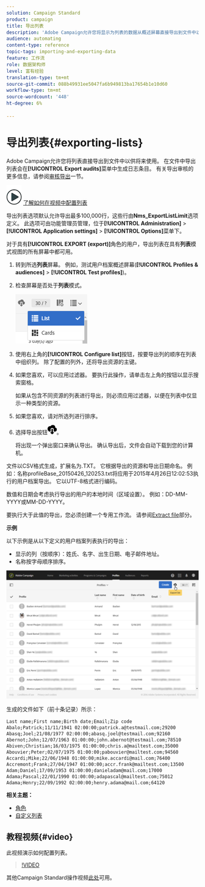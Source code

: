 ```yaml
---
solution: Campaign Standard
product: campaign
title: 导出列表
description: 'Adobe Campaign允许您将显示为列表的数据从概述屏幕直接导出到文件中以供将来使用。 '
audience: automating
content-type: reference
topic-tags: importing-and-exporting-data
feature: 工作流
role: 数据架构师
level: 富有经验
translation-type: tm+mt
source-git-commit: 088b49931ee5047fa6b949813ba17654b1e10d60
workflow-type: tm+mt
source-wordcount: '448'
ht-degree: 6%

---
```



# 导出列表{#exporting-lists}

Adobe Campaign允许您将列表直接导出到文件中以供将来使用。 在文件中导出列表会在&#x200B;**[!UICONTROL Export audits]**&#x200B;菜单中生成日志条目。 有关导出审核的更多信息，请参阅[审核导出](../../administration/using/auditing-export-logs.md)一节。

![](assets/do-not-localize/how-to-video.png) [了解如何在视频中配置列表](#video)

导出列表选项默认允许导出最多100,000行，这些行由&#x200B;**Nms_ExportListLimit**&#x200B;选项定义。 此选项可由功能管理员管理，位于&#x200B;**[!UICONTROL Administration]** > **[!UICONTROL Application settings]** > **[!UICONTROL Options]**&#x200B;菜单下。

对于具有&#x200B;**[!UICONTROL EXPORT (export)]**&#x200B;角色的用户，导出列表在具有&#x200B;**列表**&#x200B;模式视图的所有屏幕中都可用。

1. 转到所选&#x200B;**列表**&#x200B;屏幕。 例如，测试用户档案概述屏幕(**[!UICONTROL Profiles & audiences]** > **[!UICONTROL Test profiles]**)。
1. 检查屏幕是否处于&#x200B;**列表**&#x200B;模式。

   ![](assets/export_list_mode_switch.png)

1. 使用右上角的&#x200B;**[!UICONTROL Configure list]**&#x200B;按钮，按要导出列的顺序在列表中组织列。 除了配置的列外，还将导出资源的主键。
1. 如果您喜欢，可以应用过滤器。 要执行此操作，请单击左上角的按钮以显示搜索窗格。

   如果从包含不同资源的列表进行导出，则必须应用过滤器，以便在列表中仅显示一种类型的资源。

1. 如果您喜欢，请对所选列进行排序。
1. 选择导出按钮![](assets/exportlistbutton.png)。

   将出现一个弹出窗口来确认导出。 确认导出后，文件会自动下载到您的计算机。

文件以CSV格式生成，扩展名为.TXT。 它根据导出的资源和导出日期命名。 例如：名称profileBase_20150426_120253.txt将应用于2015年4月26日12:02:53执行的用户档案导出。 它以UTF-8格式进行编码。

数值和日期会考虑执行导出的用户的本地时间（区域设置）。 例如：DD-MM-YYYY或MM-DD-YYYY。

要执行大于此值的导出，您必须创建一个专用工作流。 请参阅[Extract file](../../automating/using/extract-file.md)部分。

**示例**

以下示例是从以下定义的用户档案列表执行的导出：

* 显示的列（按顺序）：姓氏、名字、出生日期、电子邮件地址。
* 名称按字母顺序排序。

![](assets/export_list_example1.png)

生成的文件如下（前十条记录）所示：

```
Last name;First name;Birth date;Email;Zip code
Abalo;Patrick;11/11/1941 02:00:00;patrick.a@testmail.com;29200
Abasq;Joel;21/08/1977 02:00:00;abasq.joel@testmail.com;92160
Abernot;John;12/07/1963 01:00:00;john.abernot@testmail.com;78510
Abiven;Christian;16/03/1975 01:00:00;chris.a@mailtest.com;35000
Abouvier;Peter;02/07/1975 01:00:00;pabouvier@mailtest.com;94560
Accardi;Mike;22/06/1948 01:00:00;mike.accardi@mail.com;76400
Accremont;Frank;27/04/1947 01:00:00;accr.frank@mailtest.com;13500
Adam;Daniel;17/09/1953 01:00:00;danieladam@mail.com;17000
Adama;Pascal;22/01/1990 01:00:00;adapascal@mailtest.com;75012
Adama;Henry;22/09/1992 02:00:00;henry.adama@mail.com;64120
```

**相关主题：**

* [角色](../../administration/using/list-of-roles.md)
* [自定义列表](../../start/using/customizing-lists.md)

## 教程视频{#video}

此视频演示如何配置列表。

>[!VIDEO](https://video.tv.adobe.com/v/25288/?quality=12)

其他Campaign Standard操作视频[此处](https://experienceleague.adobe.com/docs/campaign-standard-learn/tutorials/overview.html?lang=zh-Hans)可用。
